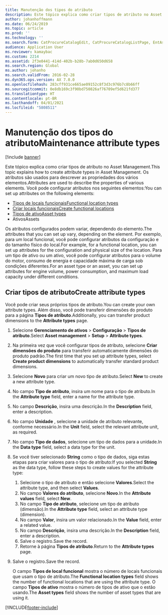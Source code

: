 ```yaml
---
title: Manutenção dos tipos do atributo
description: Este tópico explica como criar tipos de atributo no Asset Management.
author: johanhoffmann
ms.date: 06/24/2019
ms.topic: article
ms.prod: ''
ms.technology: ''
ms.search.form: CatProcureCatalogEdit, CatProcureCatalogListPage, EntAssetFunctionalLocationTypeCopy, EntAssetAttributeType, EntAssetAttributeTypeValue, EntAssetFunctionalLocationType
audience: Application User
ms.reviewer: kamaybac
ms.custom: 2214
ms.assetid: 2f3e0441-414d-402b-b28b-7ab0d650d658
ms.search.region: Global
ms.author: johanho
ms.search.validFrom: 2016-02-28
ms.dyn365.ops.version: AX 7.0.0
ms.openlocfilehash: 283cff931ce665ae09152c8f3d3c976b7c8b66ff
ms.sourcegitcommit: 0e8db169c3f90bd750826af76709ef5d621fd377
ms.translationtype: HT
ms.contentlocale: pt-BR
ms.lasthandoff: 04/01/2021
ms.locfileid: "5808511"
---
```

# <a name="maintenance-attribute-types"></a><span data-ttu-id="cab1a-103">Manutenção dos tipos do atributo</span><span class="sxs-lookup"><span data-stu-id="cab1a-103">Maintenance attribute types</span></span>

[!include [banner](../../includes/banner.md)]

 

<span data-ttu-id="cab1a-104">Este tópico explica como criar tipos de atributo no Asset Management.</span><span class="sxs-lookup"><span data-stu-id="cab1a-104">This topic explains how to create attribute types in Asset Management.</span></span> <span data-ttu-id="cab1a-105">Os atributos são usados para descrever as propriedades dos vários elementos.</span><span class="sxs-lookup"><span data-stu-id="cab1a-105">Attributes are used to describe the properties of various elements.</span></span> <span data-ttu-id="cab1a-106">Você pode configurar atributos nos seguintes elementos:</span><span class="sxs-lookup"><span data-stu-id="cab1a-106">You can set up attributes on the following elements:</span></span>

- [<span data-ttu-id="cab1a-107">Tipos de locais funcionais</span><span class="sxs-lookup"><span data-stu-id="cab1a-107">Functional location types</span></span>](../setup-for-functional-locations/functional-location-types.md)
- [<span data-ttu-id="cab1a-108">Criar locais funcionais</span><span class="sxs-lookup"><span data-stu-id="cab1a-108">Create functional locations</span></span>](../functional-locations/create-functional-locations.md)
- [<span data-ttu-id="cab1a-109">Tipos de ativo</span><span class="sxs-lookup"><span data-stu-id="cab1a-109">Asset types</span></span>](../setup-for-objects/object-types.md)
- <span data-ttu-id="cab1a-110">Ativos</span><span class="sxs-lookup"><span data-stu-id="cab1a-110">Assets</span></span>

<span data-ttu-id="cab1a-111">Os atributos configurados podem variar, dependendo do elemento.</span><span class="sxs-lookup"><span data-stu-id="cab1a-111">The attributes that you can set up vary, depending on the element.</span></span> <span data-ttu-id="cab1a-112">Por exemplo, para um local funcional, você pode configurar atributos da configuração e do tamanho físico do local.</span><span class="sxs-lookup"><span data-stu-id="cab1a-112">For example, for a functional location, you can set up attributes for the configuration and physical size of the location.</span></span> <span data-ttu-id="cab1a-113">Para um tipo de ativo ou um ativo, você pode configurar atributos para o volume do motor, consumo de energia e capacidade máxima de carga sob condições diferentes.</span><span class="sxs-lookup"><span data-stu-id="cab1a-113">For an asset type or an asset, you can set up attributes for engine volume, power consumption, and maximum load capacity under different conditions.</span></span>

## <a name="create-attribute-types"></a><span data-ttu-id="cab1a-114">Criar tipos de atributo</span><span class="sxs-lookup"><span data-stu-id="cab1a-114">Create attribute types</span></span>

<span data-ttu-id="cab1a-115">Você pode criar seus próprios tipos de atributo.</span><span class="sxs-lookup"><span data-stu-id="cab1a-115">You can create your own attribute types.</span></span> <span data-ttu-id="cab1a-116">Além disso, você pode transferir dimensões do produto para a página **Tipos de atributo**.</span><span class="sxs-lookup"><span data-stu-id="cab1a-116">Additionally, you can transfer product dimensions to the **Attribute types** page.</span></span>

1. <span data-ttu-id="cab1a-117">Selecione **Gerenciamento de ativos** \> **Configuração** \> **Tipos de atributo**.</span><span class="sxs-lookup"><span data-stu-id="cab1a-117">Select **Asset management** \> **Setup** \> **Attribute types**.</span></span>
2. <span data-ttu-id="cab1a-118">Na primeira vez que você configurar tipos de atributo, selecione **Criar dimensões do produto** para transferir automaticamente dimensões do produto padrão.</span><span class="sxs-lookup"><span data-stu-id="cab1a-118">The first time that you set up attribute types, select **Create product dimensions** to automatically transfer standard product dimensions.</span></span>
3. <span data-ttu-id="cab1a-119">Selecione **Novo** para criar um novo tipo de atributo.</span><span class="sxs-lookup"><span data-stu-id="cab1a-119">Select **New** to create a new attribute type.</span></span>
4. <span data-ttu-id="cab1a-120">No campo **Tipo de atributo**, insira um nome para o tipo de atributo.</span><span class="sxs-lookup"><span data-stu-id="cab1a-120">In the **Attribute type** field, enter a name for the attribute type.</span></span>
5. <span data-ttu-id="cab1a-121">No campo **Descrição**, insira uma descrição.</span><span class="sxs-lookup"><span data-stu-id="cab1a-121">In the **Description** field, enter a description.</span></span>
6. <span data-ttu-id="cab1a-122">No campo **Unidade** , selecione a unidade de atributo relevante, conforme necessário.</span><span class="sxs-lookup"><span data-stu-id="cab1a-122">In the **Unit** field, select the relevant attribute unit, as required.</span></span>
7. <span data-ttu-id="cab1a-123">No campo **Tipo de dados**, selecione um tipo de dados para a unidade.</span><span class="sxs-lookup"><span data-stu-id="cab1a-123">In the **Data type** field, select a data type for the unit.</span></span>
8. <span data-ttu-id="cab1a-124">Se você tiver selecionado **String** como o tipo de dados, siga estas etapas para criar valores para o tipo de atributo:</span><span class="sxs-lookup"><span data-stu-id="cab1a-124">If you selected **String** as the data type, follow these steps to create values for the attribute type:</span></span>

    1. <span data-ttu-id="cab1a-125">Selecione o tipo de atributo e então selecione **Valores**.</span><span class="sxs-lookup"><span data-stu-id="cab1a-125">Select the attribute type, and then select **Values**.</span></span>
    2. <span data-ttu-id="cab1a-126">No campo **Valores do atributo**, selecione **Novo**.</span><span class="sxs-lookup"><span data-stu-id="cab1a-126">In the **Attribute values** field, select **New**.</span></span>
    3. <span data-ttu-id="cab1a-127">No campo **Tipo de atributo**, selecione um tipo de atributo (dimensão).</span><span class="sxs-lookup"><span data-stu-id="cab1a-127">In the **Attribute type** field, select an attribute type (dimension).</span></span>
    4. <span data-ttu-id="cab1a-128">No campo **Valor**, insira um valor relacionado.</span><span class="sxs-lookup"><span data-stu-id="cab1a-128">In the **Value** field, enter a related value.</span></span>
    5. <span data-ttu-id="cab1a-129">No campo **Descrição**, insira uma descrição.</span><span class="sxs-lookup"><span data-stu-id="cab1a-129">In the **Description** field, enter a description.</span></span>
    6. <span data-ttu-id="cab1a-130">Salve o registro.</span><span class="sxs-lookup"><span data-stu-id="cab1a-130">Save the record.</span></span>
    7. <span data-ttu-id="cab1a-131">Retorne à página **Tipos de atributo**.</span><span class="sxs-lookup"><span data-stu-id="cab1a-131">Return to the **Attribute types** page.</span></span>

9. <span data-ttu-id="cab1a-132">Salve o registro.</span><span class="sxs-lookup"><span data-stu-id="cab1a-132">Save the record.</span></span>

    <span data-ttu-id="cab1a-133">O campo **Tipos de local funcional** mostra o número de locais funcionais que usam o tipo de atributo.</span><span class="sxs-lookup"><span data-stu-id="cab1a-133">The **Functional location types** field shows the number of functional locations that are using the attribute type.</span></span> <span data-ttu-id="cab1a-134">O campo **Tipos de ativo** mostra o número de tipos de ativo que o estão usando.</span><span class="sxs-lookup"><span data-stu-id="cab1a-134">The **Asset types** field shows the number of asset types that are using it.</span></span>


[!INCLUDE[footer-include](../../../includes/footer-banner.md)]